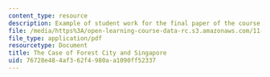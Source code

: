 ```yaml
---
content_type: resource
description: Example of student work for the final paper of the course.
file: /media/https%3A/open-learning-course-data-rc.s3.amazonaws.com/11-s940-development-planning-and-implementation-the-dialectic-of-theory-and-practice-fall-2015/76728e484af362f4980aa1090ff52337_MIT11_S940F15_FinalPaper.pdf
file_type: application/pdf
resourcetype: Document
title: The Case of Forest City and Singapore
uid: 76728e48-4af3-62f4-980a-a1090ff52337
---
```

